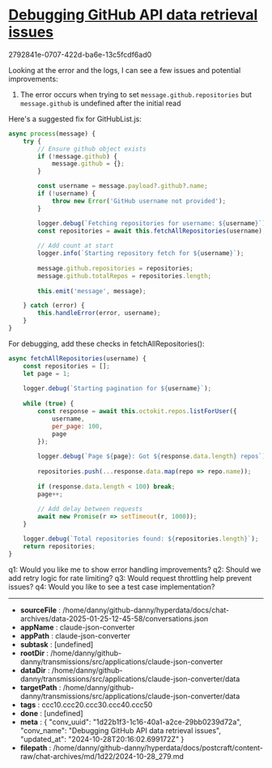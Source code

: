 # [Debugging GitHub API data retrieval issues](https://claude.ai/chat/1d22b1f3-1c16-40a1-a2ce-29bb0239d72a)

2792841e-0707-422d-ba6e-13c5fcdf6ad0

 Looking at the error and the logs, I can see a few issues and potential improvements:

1. The error occurs when trying to set `message.github.repositories` but `message.github` is undefined after the initial read

Here's a suggested fix for GitHubList.js:

```javascript
async process(message) {
    try {
        // Ensure github object exists
        if (!message.github) {
            message.github = {};
        }

        const username = message.payload?.github?.name;
        if (!username) {
            throw new Error('GitHub username not provided');
        }

        logger.debug(`Fetching repositories for username: ${username}`);
        const repositories = await this.fetchAllRepositories(username);
        
        // Add count at start
        logger.info(`Starting repository fetch for ${username}`);
        
        message.github.repositories = repositories;
        message.github.totalRepos = repositories.length;
        
        this.emit('message', message);

    } catch (error) {
        this.handleError(error, username);
    }
}
```

For debugging, add these checks in fetchAllRepositories():

```javascript
async fetchAllRepositories(username) {
    const repositories = [];
    let page = 1;
    
    logger.debug(`Starting pagination for ${username}`);
    
    while (true) {
        const response = await this.octokit.repos.listForUser({
            username,
            per_page: 100,
            page
        });
        
        logger.debug(`Page ${page}: Got ${response.data.length} repos`);
        
        repositories.push(...response.data.map(repo => repo.name));
        
        if (response.data.length < 100) break;
        page++;
        
        // Add delay between requests
        await new Promise(r => setTimeout(r, 1000));
    }

    logger.debug(`Total repositories found: ${repositories.length}`);
    return repositories;
}
```

q1: Would you like me to show error handling improvements?
q2: Should we add retry logic for rate limiting?
q3: Would request throttling help prevent issues?
q4: Would you like to see a test case implementation?

---

* **sourceFile** : /home/danny/github-danny/hyperdata/docs/chat-archives/data-2025-01-25-12-45-58/conversations.json
* **appName** : claude-json-converter
* **appPath** : claude-json-converter
* **subtask** : [undefined]
* **rootDir** : /home/danny/github-danny/transmissions/src/applications/claude-json-converter
* **dataDir** : /home/danny/github-danny/transmissions/src/applications/claude-json-converter/data
* **targetPath** : /home/danny/github-danny/transmissions/src/applications/claude-json-converter/data
* **tags** : ccc10.ccc20.ccc30.ccc40.ccc50
* **done** : [undefined]
* **meta** : {
  "conv_uuid": "1d22b1f3-1c16-40a1-a2ce-29bb0239d72a",
  "conv_name": "Debugging GitHub API data retrieval issues",
  "updated_at": "2024-10-28T20:16:02.699172Z"
}
* **filepath** : /home/danny/github-danny/hyperdata/docs/postcraft/content-raw/chat-archives/md/1d22/2024-10-28_279.md